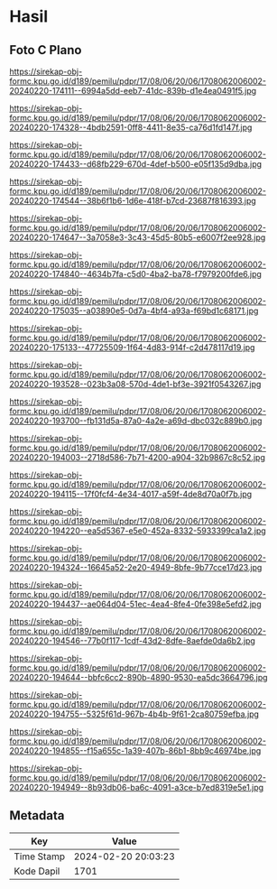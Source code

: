 # Hasil

## Foto C Plano

https://sirekap-obj-formc.kpu.go.id/d189/pemilu/pdpr/17/08/06/20/06/1708062006002-20240220-174111--6994a5dd-eeb7-41dc-839b-d1e4ea0491f5.jpg

https://sirekap-obj-formc.kpu.go.id/d189/pemilu/pdpr/17/08/06/20/06/1708062006002-20240220-174328--4bdb2591-0ff8-4411-8e35-ca76d1fd147f.jpg

https://sirekap-obj-formc.kpu.go.id/d189/pemilu/pdpr/17/08/06/20/06/1708062006002-20240220-174433--d68fb229-670d-4def-b500-e05f135d9dba.jpg

https://sirekap-obj-formc.kpu.go.id/d189/pemilu/pdpr/17/08/06/20/06/1708062006002-20240220-174544--38b6f1b6-1d6e-418f-b7cd-23687f816393.jpg

https://sirekap-obj-formc.kpu.go.id/d189/pemilu/pdpr/17/08/06/20/06/1708062006002-20240220-174647--3a7058e3-3c43-45d5-80b5-e6007f2ee928.jpg

https://sirekap-obj-formc.kpu.go.id/d189/pemilu/pdpr/17/08/06/20/06/1708062006002-20240220-174840--4634b7fa-c5d0-4ba2-ba78-f7979200fde6.jpg

https://sirekap-obj-formc.kpu.go.id/d189/pemilu/pdpr/17/08/06/20/06/1708062006002-20240220-175035--a03890e5-0d7a-4bf4-a93a-f69bd1c68171.jpg

https://sirekap-obj-formc.kpu.go.id/d189/pemilu/pdpr/17/08/06/20/06/1708062006002-20240220-175133--47725509-1f64-4d83-914f-c2d478117d19.jpg

https://sirekap-obj-formc.kpu.go.id/d189/pemilu/pdpr/17/08/06/20/06/1708062006002-20240220-193528--023b3a08-570d-4de1-bf3e-3921f0543267.jpg

https://sirekap-obj-formc.kpu.go.id/d189/pemilu/pdpr/17/08/06/20/06/1708062006002-20240220-193700--fb131d5a-87a0-4a2e-a69d-dbc032c889b0.jpg

https://sirekap-obj-formc.kpu.go.id/d189/pemilu/pdpr/17/08/06/20/06/1708062006002-20240220-194003--2718d586-7b71-4200-a904-32b9867c8c52.jpg

https://sirekap-obj-formc.kpu.go.id/d189/pemilu/pdpr/17/08/06/20/06/1708062006002-20240220-194115--17f0fcf4-4e34-4017-a59f-4de8d70a0f7b.jpg

https://sirekap-obj-formc.kpu.go.id/d189/pemilu/pdpr/17/08/06/20/06/1708062006002-20240220-194220--ea5d5367-e5e0-452a-8332-5933399ca1a2.jpg

https://sirekap-obj-formc.kpu.go.id/d189/pemilu/pdpr/17/08/06/20/06/1708062006002-20240220-194324--16645a52-2e20-4949-8bfe-9b77cce17d23.jpg

https://sirekap-obj-formc.kpu.go.id/d189/pemilu/pdpr/17/08/06/20/06/1708062006002-20240220-194437--ae064d04-51ec-4ea4-8fe4-0fe398e5efd2.jpg

https://sirekap-obj-formc.kpu.go.id/d189/pemilu/pdpr/17/08/06/20/06/1708062006002-20240220-194546--77b0f117-1cdf-43d2-8dfe-8aefde0da6b2.jpg

https://sirekap-obj-formc.kpu.go.id/d189/pemilu/pdpr/17/08/06/20/06/1708062006002-20240220-194644--bbfc6cc2-890b-4890-9530-ea5dc3664796.jpg

https://sirekap-obj-formc.kpu.go.id/d189/pemilu/pdpr/17/08/06/20/06/1708062006002-20240220-194755--5325f61d-967b-4b4b-9f61-2ca80759efba.jpg

https://sirekap-obj-formc.kpu.go.id/d189/pemilu/pdpr/17/08/06/20/06/1708062006002-20240220-194855--f15a655c-1a39-407b-86b1-8bb9c46974be.jpg

https://sirekap-obj-formc.kpu.go.id/d189/pemilu/pdpr/17/08/06/20/06/1708062006002-20240220-194949--8b93db06-ba6c-4091-a3ce-b7ed8319e5e1.jpg


## Metadata

| Key        | Value               |
| ---------- | ------------------- |
| Time Stamp | 2024-02-20 20:03:23 |
| Kode Dapil | 1701                |



